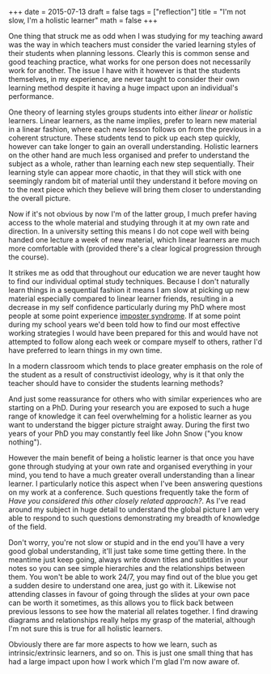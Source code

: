 +++
date = 2015-07-13
draft = false
tags = ["reflection"]
title = "I'm not slow, I'm a holistic learner"
math = false
+++

One thing that struck me as odd when I was studying for my teaching award was the way in which teachers must consider the varied learning styles of their students when planning lessons. Clearly this is common sense and good teaching practice, what works for one person does not necessarily work for another. The issue I have with it however is that the students themselves, in my experience, are never taught to consider their own learning method despite it having a huge impact upon an individual's performance.

One theory of learning styles groups students into either _linear_ or _holistic_ learners. Linear learners, as the name implies, prefer to learn new material in a linear fashion, where each new lesson follows on from the previous in a coherent structure. These students tend to pick up each step quickly, however can take longer to gain an overall understanding. Holistic learners on the other hand are much less organised and prefer to understand the subject as a whole, rather than learning each new step sequentially. Their learning style can appear more chaotic, in that they will stick with one seemingly random bit of material until they understand it before moving on to the next piece which they believe will bring them closer to understanding the overall picture.

Now if it's not obvious by now I'm of the latter group, I much prefer having access to the whole material and studying through it at my own rate and direction. In a university setting this means I do not cope well with being handed one lecture a week of new material, which linear learners are much more comfortable with (provided there's a clear logical progression through the course).

It strikes me as odd that throughout our education we are never taught how to find our individual optimal study techniques. Because I don't naturally learn things in a sequential fashion it means I am slow at picking up new material especially compared to linear learner friends, resulting in a decrease in my self confidence particularly during my PhD where most people at some point experience [imposter syndrome](https://en.wikipedia.org/wiki/Impostor_syndrome). If at some point during my school years we'd been told how to find our most effective working strategies I would have been prepared for this and would have not attempted to follow along each week or compare myself to others, rather I'd have preferred to learn things in my own time.

In a modern classroom which tends to place greater emphasis on the role of the student as a result of constructivist ideology, why is it that only the teacher should have to consider the students learning methods?

And just some reassurance for others who with similar experiences who are starting on a PhD. During your research you are exposed to such a huge range of knowledge it can feel overwhelming for a holistic learner as you want to understand the bigger picture straight away. During the first two years of your PhD you may constantly feel like John Snow ("you know nothing").

However the main benefit of being a holistic learner is that once you have gone through studying at your own rate and organised everything in your mind, you tend to have a much greater overall understanding than a linear learner. I particularly notice this aspect when I've been answering questions on my work at a conference. Such questions frequently take the form of _Have you considered this other closely related approach?_. As I've read around my subject in huge detail to understand the global picture I am very able to respond to such questions demonstrating my breadth of knowledge of the field. 

Don't worry, you're not slow or stupid and in the end you'll have a very good global understanding, it'll just take some time getting there. In the meantime just keep going, always write down titles and subtitles in your notes so you can see simple hierarchies and the relationships between them. You won't be able to work 24/7, you may find out of the blue you get a sudden desire to understand one area, just go with it. Likewise not attending classes in favour of going through the slides at your own pace can be worth it sometimes, as this allows you to flick back between previous lessons to see how the material all relates together. I find drawing diagrams and relationships really helps my grasp of the material, although I'm not sure this is true for all holistic learners.

Obviously there are far more aspects to how we learn, such as intrinsic/extrinsic learners, and so on. This is just one small thing that has had a large impact upon how I work which I'm glad I'm now aware of.
